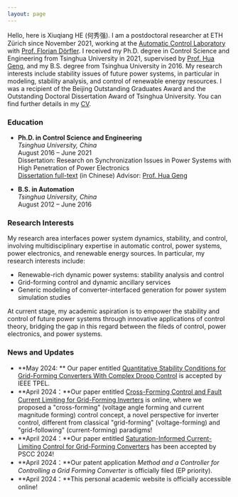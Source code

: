 ```yaml
---
layout: page
---
```


Hello, here is Xiuqiang HE (何秀强). I am a postdoctoral researcher at ETH Zürich since November 2021, working at the [Automatic Control Laboratory](https://control.ee.ethz.ch/) with [Prof. Florian Dörfler](https://people.ee.ethz.ch/~floriand/index.html). I received my Ph.D. degree in Control Science and Engineering from Tsinghua University in 2021, supervised by [Prof. Hua Geng](https://www.au.tsinghua.edu.cn/info/1094/1517.htm), and my B.S. degree from Tsinghua University in 2016. My research interests include stability issues of future power systems, in particular in modeling, stability analysis, and control of renewable energy resources. I was a recipient of the Beijing Outstanding Graduates Award and the Outstanding Doctoral Dissertation Award of Tsinghua University. You can find further details in my [CV](https://xiuq-he.github.io/files/CV.pdf).


### Education

- **Ph.D. in Control Science and Engineering**  
  _Tsinghua University, China_  
  August 2016 – June 2021  
  Dissertation: Research on Synchronization Issues in Power Systems with High Penetration of Power Electronics  
  [Dissertation full-text](https://doi.org/10.13140/RG.2.2.32901.93928) (in Chinese)
  Advisor: [Prof. Hua Geng](https://www.au.tsinghua.edu.cn/info/1079/3102.htm)

- **B.S. in Automation**  
  _Tsinghua University, China_  
  August 2012 – June 2016  


### Research Interests

My research area interfaces power system dynamics, stability, and control, involving multidisciplinary expertise in automatic control, power systems, power electronics, and renewable energy sources. In particular, my research interests include:
- Renewable-rich dynamic power systems: stability analysis and control
- Grid-forming control and dynamic ancillary services
- Generic modeling of converter-interfaced generation for power system simulation studies

At current stage, my academic aspiration is to empower the stability and control of future power systems through innovative applications of control theory, bridging the gap in this regard between the fileds of control, power electronics, and power systems.

### News and Updates

- **May 2024: ** Our paper entitled [Quantitative Stability Conditions for Grid-Forming Converters With Complex Droop Control](https://arxiv.org/abs/2310.09933) is accepted by IEEE TPEL.
- **April 2024：**Our paper entitled [Cross-Forming Control and Fault Current Limiting for Grid-Forming Inverters](https://arxiv.org/abs/2404.13376) is online, where we proposed a "cross-forming" (voltage angle forming and current magnitude forming) control concept, a novel perspective for inverter control, different from classical "grid-forming" (voltage-forming) and "grid-following" (current-forming) paradigms!
- **April 2024：**Our paper entitled [Saturation-Informed Current-Limiting Control for Grid-Forming Converters](https://arxiv.org/abs/2404.07682) has been accepted by PSCC 2024!
- **April 2024：**Our patent application *Method and a Controller for Controlling a Grid Forming Converter* is officially filed (EP priority).
- **April 2024：**This personal academic website is officially accessible online!